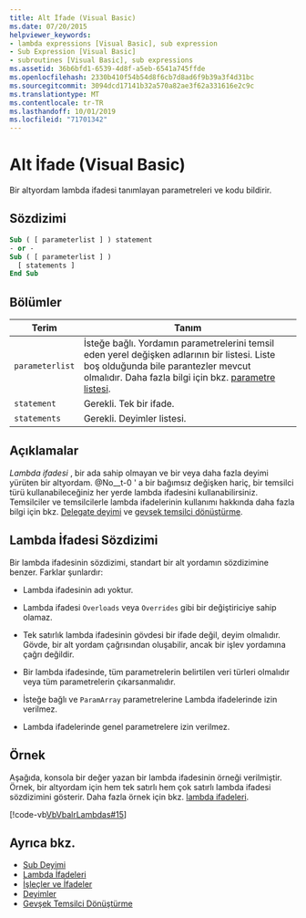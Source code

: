 ```yaml
---
title: Alt İfade (Visual Basic)
ms.date: 07/20/2015
helpviewer_keywords:
- lambda expressions [Visual Basic], sub expression
- Sub Expression [Visual Basic]
- subroutines [Visual Basic], sub expressions
ms.assetid: 36b6bfd1-6539-4d8f-a5eb-6541a745ffde
ms.openlocfilehash: 2330b410f54b54d8f6cb7d8ad6f9b39a3f4d31bc
ms.sourcegitcommit: 3094dcd17141b32a570a82ae3f62a331616e2c9c
ms.translationtype: MT
ms.contentlocale: tr-TR
ms.lasthandoff: 10/01/2019
ms.locfileid: "71701342"
---
```

# <a name="sub-expression-visual-basic"></a>Alt İfade (Visual Basic)
Bir altyordam lambda ifadesi tanımlayan parametreleri ve kodu bildirir.  
  
## <a name="syntax"></a>Sözdizimi  
  
```vb  
Sub ( [ parameterlist ] ) statement  
- or -  
Sub ( [ parameterlist ] )  
  [ statements ]  
End Sub  
```  
  
## <a name="parts"></a>Bölümler  
  
|Terim|Tanım|  
|---|---|  
|`parameterlist`|İsteğe bağlı. Yordamın parametrelerini temsil eden yerel değişken adlarının bir listesi. Liste boş olduğunda bile parantezler mevcut olmalıdır. Daha fazla bilgi için bkz. [parametre listesi](../../../visual-basic/language-reference/statements/parameter-list.md).|  
|`statement`|Gerekli. Tek bir ifade.|  
|`statements`|Gerekli. Deyimler listesi.|  
  
## <a name="remarks"></a>Açıklamalar  
 *Lambda ifadesi* , bir ada sahip olmayan ve bir veya daha fazla deyimi yürüten bir altyordam. @No__t-0 ' a bir bağımsız değişken hariç, bir temsilci türü kullanabileceğiniz her yerde lambda ifadesini kullanabilirsiniz. Temsilciler ve temsilcilerle lambda ifadelerinin kullanımı hakkında daha fazla bilgi için bkz. [Delegate deyimi](../../../visual-basic/language-reference/statements/delegate-statement.md) ve [gevşek temsilci dönüştürme](../../../visual-basic/programming-guide/language-features/delegates/relaxed-delegate-conversion.md).  
  
## <a name="lambda-expression-syntax"></a>Lambda İfadesi Sözdizimi  
 Bir lambda ifadesinin sözdizimi, standart bir alt yordamın sözdizimine benzer. Farklar şunlardır:  
  
- Lambda ifadesinin adı yoktur.  
  
- Lambda ifadesi `Overloads` veya `Overrides` gibi bir değiştiriciye sahip olamaz.  
  
- Tek satırlık lambda ifadesinin gövdesi bir ifade değil, deyim olmalıdır. Gövde, bir alt yordam çağrısından oluşabilir, ancak bir işlev yordamına çağrı değildir.  
  
- Bir lambda ifadesinde, tüm parametrelerin belirtilen veri türleri olmalıdır veya tüm parametrelerin çıkarsanmalıdır.  
  
- İsteğe bağlı ve `ParamArray` parametrelerine Lambda ifadelerinde izin verilmez.  
  
- Lambda ifadelerinde genel parametrelere izin verilmez.  
  
## <a name="example"></a>Örnek  
 Aşağıda, konsola bir değer yazan bir lambda ifadesinin örneği verilmiştir. Örnek, bir altyordam için hem tek satırlı hem çok satırlı lambda ifadesi sözdizimini gösterir. Daha fazla örnek için bkz. [lambda ifadeleri](../../../visual-basic/programming-guide/language-features/procedures/lambda-expressions.md).  
  
 [!code-vb[VbVbalrLambdas#15](~/samples/snippets/visualbasic/VS_Snippets_VBCSharp/VbVbalrLambdas/VB/Class1.vb#15)]  
  
## <a name="see-also"></a>Ayrıca bkz.

- [Sub Deyimi](../../../visual-basic/language-reference/statements/sub-statement.md)
- [Lambda İfadeleri](../../../visual-basic/programming-guide/language-features/procedures/lambda-expressions.md)
- [İşleçler ve İfadeler](../../../visual-basic/programming-guide/language-features/operators-and-expressions/index.md)
- [Deyimler](../../../visual-basic/programming-guide/language-features/statements.md)
- [Gevşek Temsilci Dönüştürme](../../../visual-basic/programming-guide/language-features/delegates/relaxed-delegate-conversion.md)
